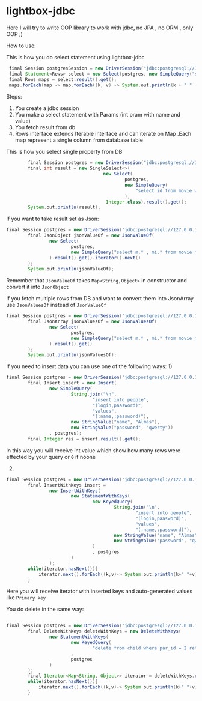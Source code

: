 # lightbox-jdbc
Here I will try to write OOP library to work with jdbc, no JPA , no ORM , only OOP ;)

How to use:

This is how you do select statement using lightbox-jdbc

```groovy
 final Session postgresSession = new DriverSession("jdbc:postgresql://127.0.0.1:5432/test", "postgres", "123");
 final Statement<Rows> select = new Select(postgres, new SimpleQuery("select * from movie where id=:id",new IntValue("id",1)));
 final Rows maps = select.result().get();
 maps.forEach(map -> map.forEach((k, v) -> System.out.println(k + " " + v)));
```

Steps:
1) You create a jdbc session
2) You make a select statement with Params (int pram with name and value)
3) You fetch result from db
4) Rows interface extends Iterable interface and can iterate on Map
.Each map represent a single column from database table

This is how you select single property from DB

```groovy
        final Session postgres = new DriverSession("jdbc:postgresql://127.0.0.1:5432/test", "postgres", "123");
        final int result = new SingleSelect<>(
                                    new Select(
                                            postgres,
                                            new SimpleQuery(
                                                "select id from movie where id = 2")
                                            ),
                                     Integer.class).result().get();
        System.out.println(result);

```

If you want to take result set as Json:

```groovy
final Session postgres = new DriverSession("jdbc:postgresql://127.0.0.1:5432/test", "postgres", "123");
        final JsonObject jsonValueOf = new JsonValueOf(
                new Select(
                        postgres,
                        new SimpleQuery("select m.* , mi.* from movie m inner join movie_info mi on m.id = mi.movie_id where m.id = :id",new IntValue("id",1))
                ).result().get().iterator().next()
        );
        System.out.println(jsonValueOf);

```
Remember that ```JsonValueOf``` takes ```Map<String,Object>```
in constructor and convert it into ```JsonObject```


If you fetch multiple rows from DB and want to convert them into JsonArray use
```JsonValuesOf``` instead of ```JsonValueOf```

```groovy
final Session postgres = new DriverSession("jdbc:postgresql://127.0.0.1:5432/test", "postgres", "123");
        final JsonArray jsonValuesOf = new JsonValuesOf(
                new Select(
                        postgres,
                        new SimpleQuery("select m.* , mi.* from movie m inner join movie_info mi on m.id = mi.movie_id")
                ).result().get()
        );
        System.out.println(jsonValuesOf);
```

If you need to insert data you can use one of the following ways:
1)

```groovy
final Session postgres = new DriverSession("jdbc:postgresql://127.0.0.1:5432/test", "postgres", "123");
        final Insert insert = new Insert(
                new SimpleQuery(
                        String.join("\n",
                                "insert into people",
                                "(login,paasword)",
                                "values",
                                "(:name,:password)"),
                        new StringValue("name", "Almas"),
                        new StringValue("password", "qwerty"))
                , postgres);
        final Integer res = insert.result().get();
```
In this way you will receive int value which show how many rows were effected by your query or ```0``` if noone

2)
```groovy
final Session postgres = new DriverSession("jdbc:postgresql://127.0.0.1:5432/test", "postgres", "123");
        final InsertWithKeys insert =
                new InsertWithKeys(
                        new StatementWithKeys(
                                new KeyedQuery(
                                        String.join("\n",
                                                "insert into people",
                                                "(login,paasword)",
                                                "values",
                                                "(:name,:password)"),
                                        new StringValue("name", "Almas"),
                                        new StringValue("password", "qwerty")
                                )
                                , postgres
                        )
                );
        while(iterator.hasNext()){
            iterator.next().forEach((k,v)-> System.out.println(k+" "+v));
        }
```
Here you will receive iterator with inserted keys and auto-generated values like ```Primary key```

You do delete in the same way:


```groovy

final Session postgres = new DriverSession("jdbc:postgresql://127.0.0.1:5432/test", "postgres", "123");
        final DeleteWithKeys deleteWithKeys = new DeleteWithKeys(
                new StatementWithKeys(
                        new KeyedQuery(
                                "delete from child where par_id = 2 returning *")
                        ,
                        postgres
                )
        );
        final Iterator<Map<String, Object>> iterator = deleteWithKeys.result().get().iterator();
        while(iterator.hasNext()){
            iterator.next().forEach((k,v)-> System.out.println(k+" "+v));
        }
```